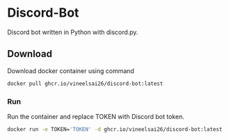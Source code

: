 # Discord-Bot

Discord bot written in Python with discord.py.

## Download

Download docker container using command

```sh
docker pull ghcr.io/vineelsai26/discord-bot:latest
```

### Run

Run the container and replace TOKEN with Discord bot token.

```sh
docker run -e TOKEN='TOKEN' -d ghcr.io/vineelsai26/discord-bot:latest
```
